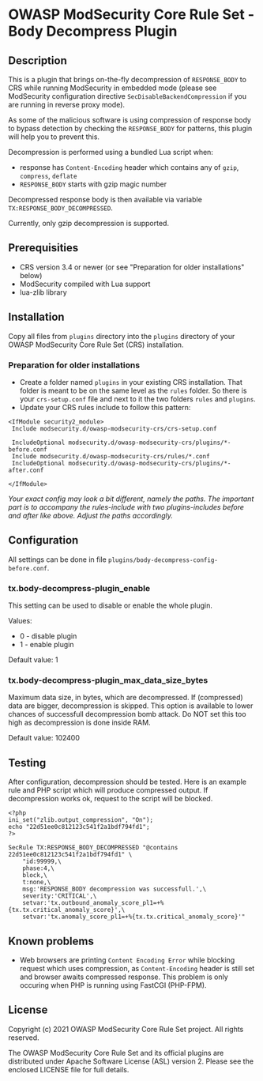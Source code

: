 # OWASP ModSecurity Core Rule Set - Body Decompress Plugin

## Description

This is a plugin that brings on-the-fly decompression of `RESPONSE_BODY` to CRS
while running ModSecurity in embedded mode (please see ModSecurity configuration
directive `SecDisableBackendCompression` if you are running in reverse proxy
mode).

As some of the malicious software is using compression of response body to
bypass detection by checking the `RESPONSE_BODY` for patterns, this plugin will
help you to prevent this.

Decompression is performed using a bundled Lua script when:
 * response has `Content-Encoding` header which contains any of `gzip`, `compress`, `deflate`
 * `RESPONSE_BODY` starts with gzip magic number

Decompressed response body is then available via variable `TX:RESPONSE_BODY_DECOMPRESSED`.

Currently, only gzip decompression is supported.

## Prerequisities

 * CRS version 3.4 or newer (or see "Preparation for older installations" below)
 * ModSecurity compiled with Lua support
 * lua-zlib library

## Installation

Copy all files from `plugins` directory into the `plugins` directory of your
OWASP ModSecurity Core Rule Set (CRS) installation.


### Preparation for older installations

* Create a folder named `plugins` in your existing CRS installation. That folder
  is meant to be on the same level as the `rules` folder. So there is your
  `crs-setup.conf` file and next to it the two folders `rules` and `plugins`.
* Update your CRS rules include to follow this pattern:

```
<IfModule security2_module>
 Include modsecurity.d/owasp-modsecurity-crs/crs-setup.conf

 IncludeOptional modsecurity.d/owasp-modsecurity-crs/plugins/*-before.conf
 Include modsecurity.d/owasp-modsecurity-crs/rules/*.conf
 IncludeOptional modsecurity.d/owasp-modsecurity-crs/plugins/*-after.conf

</IfModule>
```

_Your exact config may look a bit different, namely the paths. The important part is to accompany the rules-include with two plugins-includes before and after like above. Adjust the paths accordingly._

## Configuration

All settings can be done in file `plugins/body-decompress-config-before.conf`.

### tx.body-decompress-plugin_enable

This setting can be used to disable or enable the whole plugin.

Values:
 * 0 - disable plugin
 * 1 - enable plugin

Default value: 1
 
### tx.body-decompress-plugin_max_data_size_bytes

Maximum data size, in bytes, which are decompressed. If (compressed) data are
bigger, decompression is skipped. This option is available to lower chances of
successfull decompression bomb attack. Do NOT set this too high as decompression
is done inside RAM.

Default value: 102400

## Testing

After configuration, decompression should be tested. Here is an example rule and
PHP script which will produce compressed output. If decompression works ok,
request to the script will be blocked.

```
<?php
ini_set("zlib.output_compression", "On");
echo "22d51ee0c812123c541f2a1bdf794fd1";
?>
```

```
SecRule TX:RESPONSE_BODY_DECOMPRESSED "@contains 22d51ee0c812123c541f2a1bdf794fd1" \
    "id:99999,\
    phase:4,\
    block,\
    t:none,\
    msg:'RESPONSE_BODY decompression was successfull.',\
    severity:'CRITICAL',\
    setvar:'tx.outbound_anomaly_score_pl1=+%{tx.tx.critical_anomaly_score}',\
    setvar:'tx.anomaly_score_pl1=+%{tx.tx.critical_anomaly_score}'"
```

## Known problems

 * Web browsers are printing `Content Encoding Error` while blocking request
   which uses compression, as `Content-Encoding` header is still set and browser
   awaits compressed response. This problem is only occuring when PHP is running
   using FastCGI (PHP-FPM).

## License

Copyright (c) 2021 OWASP ModSecurity Core Rule Set project. All rights reserved.

The OWASP ModSecurity Core Rule Set and its official plugins are distributed
under Apache Software License (ASL) version 2. Please see the enclosed LICENSE
file for full details.
